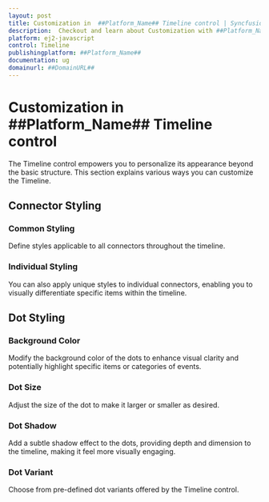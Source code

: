 ```yaml
---
layout: post
title: Customization in  ##Platform_Name## Timeline control | Syncfusion
description:  Checkout and learn about Customization with ##Platform_Name## Timeline control of Syncfusion Essential JS 2 and more.
platform: ej2-javascript
control: Timeline
publishingplatform: ##Platform_Name##
documentation: ug
domainurl: ##DomainURL##
---
```


# Customization in ##Platform_Name## Timeline control

The Timeline control empowers you to personalize its appearance beyond the basic structure. This section explains various ways you can customize the Timeline.

## Connector Styling

### Common Styling

Define styles applicable to all connectors throughout the timeline.

### Individual Styling

You can also apply unique styles to individual connectors, enabling you to visually differentiate specific items within the timeline.

## Dot Styling

### Background Color

Modify the background color of the dots to enhance visual clarity and potentially highlight specific items or categories of events.

### Dot Size

Adjust the size of the dot to make it larger or smaller as desired.

### Dot Shadow

Add a subtle shadow effect to the dots, providing depth and dimension to the timeline, making it feel more visually engaging.

### Dot Variant

Choose from pre-defined dot variants offered by the Timeline control.